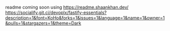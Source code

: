 readme coming soon using 
https://readme.shaankhan.dev/
https://socialify.git.ci/devoplx/fastify-essentials?description=1&font=KoHo&forks=1&issues=1&language=1&name=1&owner=1&pulls=1&stargazers=1&theme=Dark